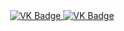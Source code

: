<div id="badges" align ="center">
  <a href= "https://vk.com/josephjostar2">
    <img scr = "https:/img.shields.io/badge/VK-blue?style=for-the-badge&logo=VK&logoColor=white" alt="VK Badge">
</a>
<a href= "(https://mail.google.com/mail/u/2/#inbox)">
      <img scr = "https://img.shields.io/badge/EMAIL-red?style=for-the-badge&logo=Gmail&logoColor=white" alt="VK Badge">
  </a>
</div>
